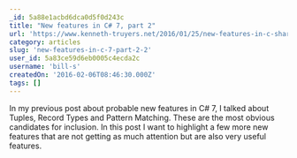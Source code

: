 ```yaml
---
_id: 5a88e1acbd6dca0d5f0d243c
title: "New features in C# 7, part 2"
url: 'https://www.kenneth-truyers.net/2016/01/25/new-features-in-c-sharp-7-part-2/'
category: articles
slug: 'new-features-in-c-7-part-2-2'
user_id: 5a83ce59d6eb0005c4ecda2c
username: 'bill-s'
createdOn: '2016-02-06T08:46:30.000Z'
tags: []
---
```


In my previous post about probable new features in C# 7, I talked about Tuples, Record Types and Pattern Matching. These are the most obvious candidates for inclusion. In this post I want to highlight a few more new features that are not getting as much attention but are also very useful features.
